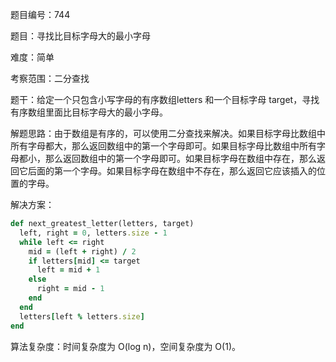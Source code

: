 题目编号：744

题目：寻找比目标字母大的最小字母

难度：简单

考察范围：二分查找

题干：给定一个只包含小写字母的有序数组letters 和一个目标字母 target，寻找有序数组里面比目标字母大的最小字母。

解题思路：由于数组是有序的，可以使用二分查找来解决。如果目标字母比数组中所有字母都大，那么返回数组中的第一个字母即可。如果目标字母比数组中所有字母都小，那么返回数组中的第一个字母即可。如果目标字母在数组中存在，那么返回它后面的第一个字母。如果目标字母在数组中不存在，那么返回它应该插入的位置的字母。

解决方案：

```ruby
def next_greatest_letter(letters, target)
  left, right = 0, letters.size - 1
  while left <= right
    mid = (left + right) / 2
    if letters[mid] <= target
      left = mid + 1
    else
      right = mid - 1
    end
  end
  letters[left % letters.size]
end
```

算法复杂度：时间复杂度为 O(log n)，空间复杂度为 O(1)。
